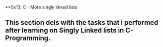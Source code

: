**0x13. C - More singly linked lists
## This section dels with the tasks that i performed after learning on Singly Linked lists in C-Programming. 

